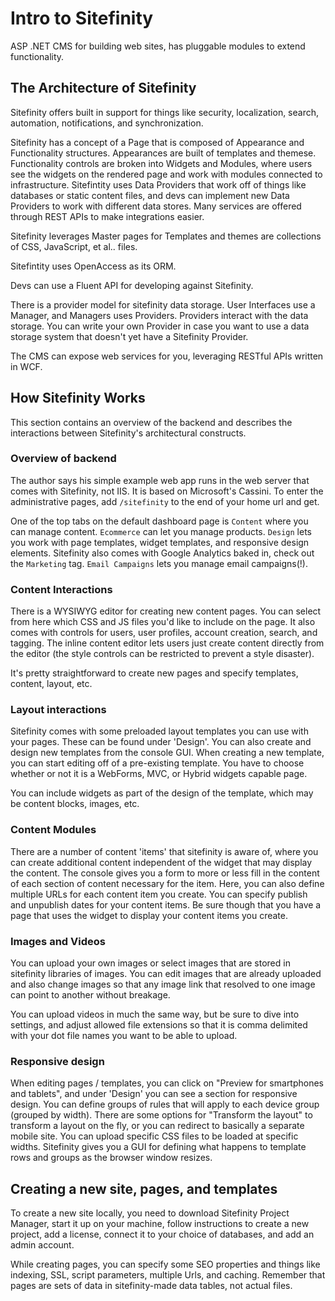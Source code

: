 # Intro to Sitefinity

ASP .NET CMS for building web sites, has pluggable modules to extend functionality.

## The Architecture of Sitefinity

Sitefinity offers built in support for things like security, localization, search, automation, notifications, and synchronization.

Sitefinity has a concept of a Page that is composed of Appearance and Functionality structures. Appearances are built of templates and themese. Functionality controls are broken into Widgets and Modules, where users see the widgets on the rendered page and work with modules connected to infrastructure. Sitefintity uses Data Providers that work off of things like databases or static content files, and devs can implement new Data Providers to work with different data stores. Many services are offered through REST APIs to make integrations easier.

Sitefinity leverages Master pages for Templates and themes are collections of CSS, JavaScript, et al.. files. 

Sitefintity uses OpenAccess as its ORM.

Devs can use a Fluent API for developing against Sitefinity.

There is a provider model for sitefinity data storage. User Interfaces use a Manager, and Managers uses Providers. Providers interact with the data storage. You can write your own Provider in case you want to use a data storage system that doesn't yet have a Sitefinity Provider.

The CMS can expose web services for you, leveraging RESTful APIs written in WCF.

## How Sitefinity Works

This section contains an overview of the backend and describes the interactions between Sitefinity's architectural constructs.

### Overview of backend

The author says his simple example web app runs in the web server that comes with Sitefinity, not IIS. It is based on Microsoft's Cassini. To enter the administrative pages, add `/sitefinity` to the end of your home url and get.

One of the top tabs on the default dashboard page is `Content` where you can manage content. `Ecommerce` can let you manage products. `Design` lets you work with page templates, widget templates, and responsive design elements. Sitefinity also comes with Google Analytics baked in, check out the `Marketing` tag. `Email Campaigns` lets you manage email campaigns(!).

### Content Interactions

There is a WYSIWYG editor for creating new content pages. You can select from here which CSS and JS files you'd like to include on the page. It also comes with controls for users, user profiles, account creation, search, and tagging. The inline content editor lets users just create content directly from the editor (the style controls can be restricted to prevent a style disaster).

It's pretty straightforward to create new pages and specify templates, content, layout, etc.

### Layout interactions

Sitefinity comes with some preloaded layout templates you can use with your pages. These can be found under 'Design'. You can also create and design new templates from the console GUI. When creating a new template, you can start editing off of a pre-existing template. You have to choose whether or not it is a WebForms, MVC, or Hybrid widgets capable page.

You can include widgets as part of the design of the template, which may be content blocks, images, etc.

### Content Modules

There are a number of content 'items' that sitefinity is aware of, where you can create additional content independent of the widget that may display the content. The console gives you a form to more or less fill in the content of each section of content necessary for the item. Here, you can also define multiple URLs for each content item you create. You can specify publish and unpublish dates for your content items. Be sure though that you have a page that uses the widget to display your content items you create.

### Images and Videos

You can upload your own images or select images that are stored in sitefinity libraries of images. You can edit images that are already uploaded and also change images so that any image link that resolved to one image can point to another without breakage.

You can upload videos in much the same way, but be sure to dive into settings, and adjust allowed file extensions so that it is comma delimited with your dot file names you want to be able to upload.

### Responsive design

When editing pages / templates, you can click on "Preview for smartphones and tablets", and under 'Design' you can see a section for responsive design. You can define groups of rules that will apply to each device group (grouped by width). There are some options for "Transform the layout" to transform a layout on the fly, or you can redirect to basically a separate mobile site. You can upload specific CSS files to be loaded at specific widths. Sitefinity gives you a GUI for defining what happens to template rows and groups as the browser window resizes.

## Creating a new site, pages, and templates

To create a new site locally, you need to download Sitefinity Project Manager, start it up on your machine, follow instructions to create a new project, add a license, connect it to your choice of databases, and add an admin account.

While creating pages, you can specify some SEO properties and things like indexing, SSL, script parameters, multiple Urls, and caching. Remember that pages are sets of data in sitefinity-made data tables, not actual files.
